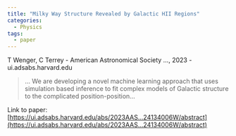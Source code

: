 ```yaml
---
title: "Milky Way Structure Revealed by Galactic HII Regions"
categories:
  - Physics
tags:
  - paper
---
```

T Wenger, C Terrey - American Astronomical Society …, 2023 - ui.adsabs.harvard.edu

>… We are developing a novel machine learning approach that uses simulation based inference to fit complex models of Galactic structure to the complicated position-position…

Link to paper: [https://ui.adsabs.harvard.edu/abs/2023AAS...24134006W/abstract](https://ui.adsabs.harvard.edu/abs/2023AAS...24134006W/abstract)
